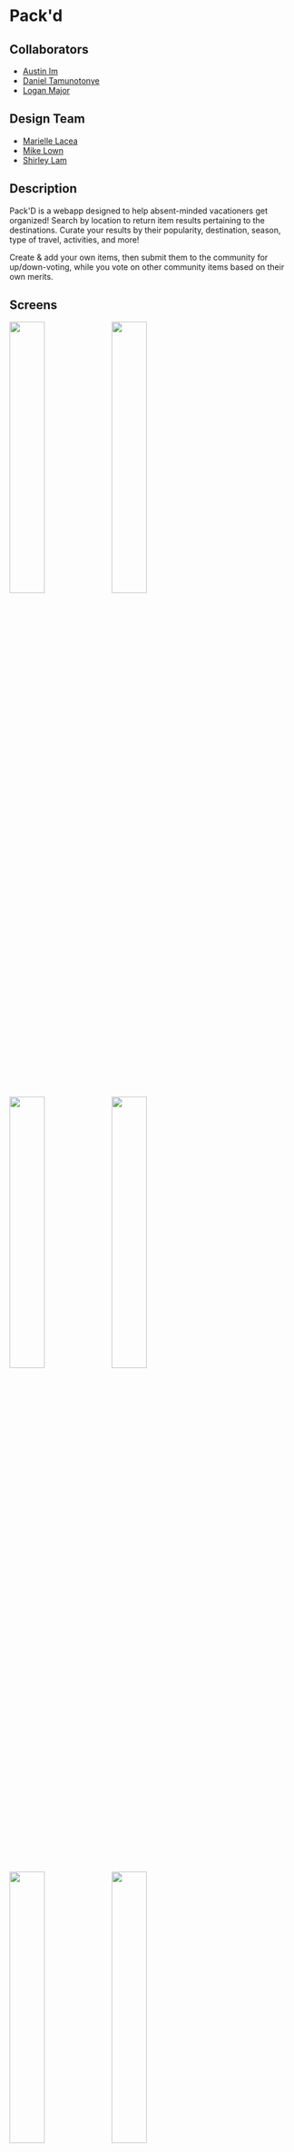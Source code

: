 # Pack'd

## Collaborators 
* [Austin Im](https://github.com/imaustinim)
* [Daniel Tamunotonye](https://github.com/thurnye)
* [Logan Major](https://github.com/logan858)

## Design Team
* [Marielle Lacea]()
* [Mike Lown]()
* [Shirley Lam]()

## Description
Pack'D is a webapp designed to help absent-minded vacationers get organized! Search by location to return item results pertaining to the destinations. Curate your results by their popularity, destination, season, type of travel, activities, and more!

Create & add your own items, then submit them to the community for up/down-voting, while you vote on other community items based on their own merits.  

## Screens
<img src="https://github.com/logan858/pack-app/blob/master/main_app/static/images/screenshots/landing_page.png?raw=true" width="35%"> 
<img src="https://github.com/logan858/pack-app/blob/master/main_app/static/images/screenshots/homepage_1.png?raw=true" width="35%"> 
<img src="https://github.com/logan858/pack-app/blob/master/main_app/static/images/screenshots/sign_up.png?raw=true" width="35%"> 
<img src="https://github.com/logan858/pack-app/blob/master/main_app/static/images/screenshots/add_trip_city.png?raw=true" width="35%"> 
<img src="https://github.com/logan858/pack-app/blob/master/main_app/static/images/screenshots/add_trip_activities.png?raw=true" width="35%"> 
<img src="https://github.com/logan858/pack-app/blob/master/main_app/static/images/screenshots/details.png?raw=true" width="35%"> 
<img src="https://github.com/logan858/pack-app/blob/master/main_app/static/images/screenshots/homepage_2.png?raw=true" width="35%"> 
<img src="https://github.com/logan858/pack-app/blob/master/main_app/static/images/screenshots/erd.png?raw=true" width="35%"> 
<img src="https://github.com/logan858/pack-app/blob/master/main_app/static/images/RM-titlescreen.png?raw=true" width="35%"> <img src="https://github.com/logan858/pack-app/blob/master/main_app/static/images/RM-mainscreen.png?raw=true" width="35%">
<br>
<img src="https://github.com/logan858/pack-app/blob/master/main_app/static/images/RM-tripscreen.png?raw=true" width="35%"> <img src="https://github.com/logan858/pack-app/blob/master/main_app/static/images/RM-itemscreen.png?raw=true" width="35%">

## Link
* [Pack'D Official Site](https://packd-app.herokuapp.com/)

## Future Enhancements
* Add expanded filtering capabilities along age, gender, etc
* Add profile pics, and photo uploads for past trips 

## Technologies Used
* Django
* Python
* PostgreSQL & Postbird
* HTML, CSS, Javascript
* Bootstrap

## Other
* [Trello Board](https://trello.com/b/Z1liPaey/packd)
* [Wireframes](https://www.figma.com/file/2PoNMUg2fwZbZ4VwMEjykV/Pack'D?node-id=12%3A36)
* [User Stories](https://www.canva.com/design/DAEazvT3As0/b9WaIulWfGE2-kPRzvvSkg/edit#1)
